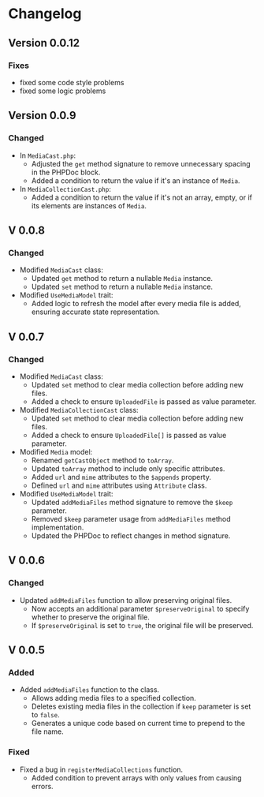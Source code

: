# Changelog

## Version 0.0.12

### Fixes

- fixed some code style problems
- fixed some logic problems

## Version 0.0.9

### Changed

- In `MediaCast.php`:
    - Adjusted the `get` method signature to remove unnecessary spacing in the PHPDoc block.
    - Added a condition to return the value if it's an instance of `Media`.
- In `MediaCollectionCast.php`:
    - Added a condition to return the value if it's not an array, empty, or if its elements are instances of `Media`.

## V 0.0.8

### Changed

- Modified `MediaCast` class:
    - Updated `get` method to return a nullable `Media` instance.
    - Updated `set` method to return a nullable `Media` instance.
- Modified `UseMediaModel` trait:
    - Added logic to refresh the model after every media file is added, ensuring accurate state representation.

## V 0.0.7

### Changed

- Modified `MediaCast` class:
    - Updated `set` method to clear media collection before adding new files.
    - Added a check to ensure `UploadedFile` is passed as value parameter.
- Modified `MediaCollectionCast` class:
    - Updated `set` method to clear media collection before adding new files.
    - Added a check to ensure `UploadedFile[]` is passed as value parameter.
- Modified `Media` model:
    - Renamed `getCastObject` method to `toArray`.
    - Updated `toArray` method to include only specific attributes.
    - Added `url` and `mime` attributes to the `$appends` property.
    - Defined `url` and `mime` attributes using `Attribute` class.
- Modified `UseMediaModel` trait:
    - Updated `addMediaFiles` method signature to remove the `$keep` parameter.
    - Removed `$keep` parameter usage from `addMediaFiles` method implementation.
    - Updated the PHPDoc to reflect changes in method signature.

## V 0.0.6

### Changed

- Updated `addMediaFiles` function to allow preserving original files.
    - Now accepts an additional parameter `$preserveOriginal` to specify whether to preserve the original file.
    - If `$preserveOriginal` is set to `true`, the original file will be preserved.

## V 0.0.5

### Added

- Added `addMediaFiles` function to the class.
    - Allows adding media files to a specified collection.
    - Deletes existing media files in the collection if `keep` parameter is set to `false`.
    - Generates a unique code based on current time to prepend to the file name.

### Fixed

- Fixed a bug in `registerMediaCollections` function.
    - Added condition to prevent arrays with only values from causing errors.
